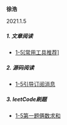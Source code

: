 **徐浩**

2021.1.5
##### 1. 文章阅读
* [1-5[常用工具推荐]](https://juejin.cn/post/6913795154532892685)

##### 2. 源码阅读
* [1-5引导订阅消息](https://github.com/im3x/wePushUI)

##### 3. leetCode刷题
* [1-5第一题俩数求和](https://leetcode-cn.com/problems/two-sum/)
